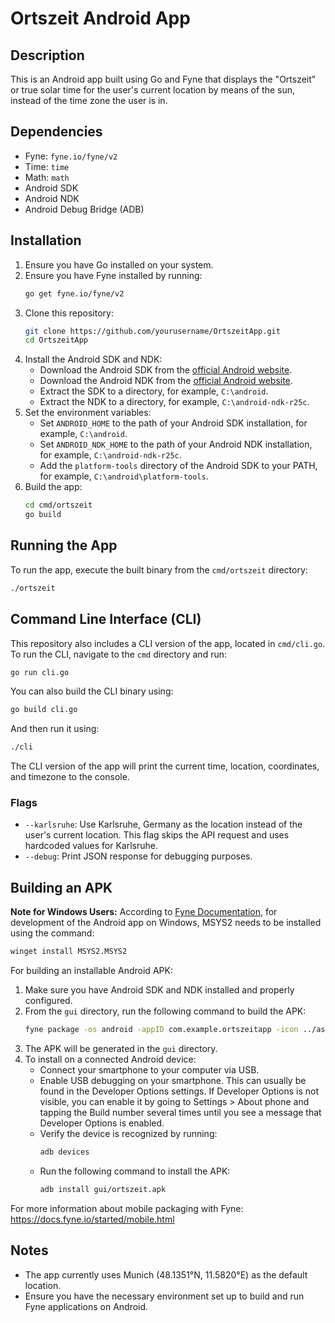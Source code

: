 # Ortszeit Android App

## Description
This is an Android app built using Go and Fyne that displays the "Ortszeit" or true solar time for the user's current location by means of the sun, instead of the time zone the user is in.

## Dependencies
- Fyne: `fyne.io/fyne/v2`
- Time: `time`
- Math: `math`
- Android SDK
- Android NDK
- Android Debug Bridge (ADB)

## Installation
1. Ensure you have Go installed on your system.
2. Ensure you have Fyne installed by running:
   ```sh
   go get fyne.io/fyne/v2
   ```
3. Clone this repository:
   ```sh
   git clone https://github.com/yourusername/OrtszeitApp.git
   cd OrtszeitApp
   ```
4. Install the Android SDK and NDK:
   - Download the Android SDK from the [official Android website](https://developer.android.com/studio#downloads).
   - Download the Android NDK from the [official Android website](https://developer.android.com/ndk/downloads).
   - Extract the SDK to a directory, for example, `C:\android`.
   - Extract the NDK to a directory, for example, `C:\android-ndk-r25c`.
5. Set the environment variables:
   - Set `ANDROID_HOME` to the path of your Android SDK installation, for example, `C:\android`.
   - Set `ANDROID_NDK_HOME` to the path of your Android NDK installation, for example, `C:\android-ndk-r25c`.
   - Add the `platform-tools` directory of the Android SDK to your PATH, for example, `C:\android\platform-tools`.
6. Build the app:
   ```sh
   cd cmd/ortszeit
   go build
   ```

## Running the App
To run the app, execute the built binary from the `cmd/ortszeit` directory:
```sh
./ortszeit
```

## Command Line Interface (CLI)
This repository also includes a CLI version of the app, located in `cmd/cli.go`. To run the CLI, navigate to the `cmd` directory and run:
```sh
go run cli.go
```
You can also build the CLI binary using:
```sh
go build cli.go
```
And then run it using:
```sh
./cli
```
The CLI version of the app will print the current time, location, coordinates, and timezone to the console.

### Flags
- `--karlsruhe`: Use Karlsruhe, Germany as the location instead of the user's current location. This flag skips the API request and uses hardcoded values for Karlsruhe.
- `--debug`: Print JSON response for debugging purposes.

## Building an APK

**Note for Windows Users:** According to [Fyne Documentation](https://docs.fyne.io/started/), for development of the Android app on Windows, MSYS2 needs to be installed using the command:
```sh
winget install MSYS2.MSYS2
```

For building an installable Android APK:

1. Make sure you have Android SDK and NDK installed and properly configured.
2. From the `gui` directory, run the following command to build the APK:
   ```sh
   fyne package -os android -appID com.example.ortszeitapp -icon ../assets/icons/sun.png
   ```
3. The APK will be generated in the `gui` directory.
4. To install on a connected Android device:
   - Connect your smartphone to your computer via USB.
   - Enable USB debugging on your smartphone. This can usually be found in the Developer Options settings. If Developer Options is not visible, you can enable it by going to Settings > About phone and tapping the Build number several times until you see a message that Developer Options is enabled.
   - Verify the device is recognized by running:
     ```sh
     adb devices
     ```
   - Run the following command to install the APK:
     ```sh
     adb install gui/ortszeit.apk
     ```

For more information about mobile packaging with Fyne: https://docs.fyne.io/started/mobile.html

## Notes
- The app currently uses Munich (48.1351°N, 11.5820°E) as the default location.
- Ensure you have the necessary environment set up to build and run Fyne applications on Android.
